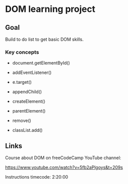 # DOM learning project

## Goal

Build to do list to get basic DOM skills.

### Key concepts

- document.getElementById()

- addEventListener()

- e.target()

- appendChild()

- createElement()

- parentElement()

- remove()

- classList.add()

## Links

Course about DOM on freeCodeCamp YouTube channel:

https://www.youtube.com/watch?v=5fb2aPlgoys&t=209s

Instructions timecode: 2:20:00
